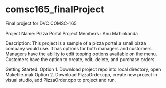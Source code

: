 # comsc165_finalProject
Final project for DVC COMSC-165


Project Name: Pizza Portal
Project Members : Anu Mahinkanda

Description: 
  This project is a sample of a pizza portal a small pizza company would use. It has options for both managers and customers.
Managers have the ability to edit topping options available on the menu. Customers have the option to create, edit, delete, and purchase orders.

Getting Started:
  Option 1. Download project repo into local directory, open Makefile.mak
  Option 2. Download PizzaOrder.cpp, create new project in visual studio, add PizzaOrder.cpp to project and run.
